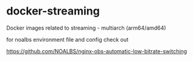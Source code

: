 # docker-streaming
Docker images related to streaming - multiarch (arm64/amd64)


for noalbs environment file and config check out

https://github.com/NOALBS/nginx-obs-automatic-low-bitrate-switching
